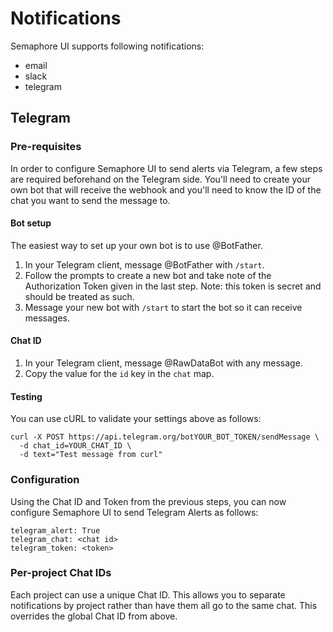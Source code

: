 # Notifications

Semaphore UI supports following notifications:

* email
* slack
* telegram

## Telegram

### Pre-requisites

In order to configure Semaphore UI to send alerts via Telegram, a few steps are required beforehand on the Telegram side.  You'll need to create your own bot that will receive the webhook and you'll need to know the ID of the chat you want to send the message to.

#### Bot setup

The easiest way to set up your own bot is to use @BotFather.

1. In your Telegram client, message @BotFather with `/start`.
1. Follow the prompts to create a new bot and take note of the Authorization Token given in the last step.  Note: this token is secret and should be treated as such.
1. Message your new bot with `/start` to start the bot so it can receive messages.

#### Chat ID

1. In your Telegram client, message @RawDataBot with any message.
1.  Copy the value for the `id` key in the `chat` map.

#### Testing

You can use cURL to validate your settings above as follows:

```
curl -X POST https://api.telegram.org/botYOUR_BOT_TOKEN/sendMessage \
  -d chat_id=YOUR_CHAT_ID \
  -d text="Test message from curl"
```

### Configuration

Using the Chat ID and Token from the previous steps, you can now configure Semaphore UI to send Telegram Alerts as follows:

```
telegram_alert: True
telegram_chat: <chat id>
telegram_token: <token>
```

### Per-project Chat IDs

Each project can use a unique Chat ID.  This allows you to separate notifications by project rather than have them all go to the same chat.  This overrides the global Chat ID from above.

